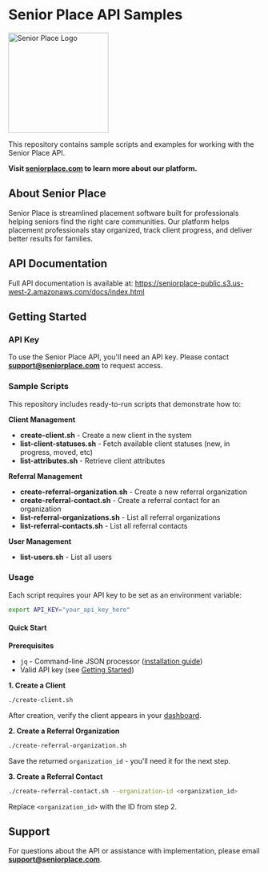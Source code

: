 # Senior Place API Samples

<img src="https://seniorplace-public.s3.us-west-2.amazonaws.com/docs/padded-logo.png" alt="Senior Place Logo" width="200">

This repository contains sample scripts and examples for working with the Senior Place API.

**Visit [seniorplace.com](https://seniorplace.com) to learn more about our platform.**

## About Senior Place

Senior Place is streamlined placement software built for professionals helping seniors find the right care communities. Our platform helps placement professionals stay organized, track client progress, and deliver better results for families.

## API Documentation

Full API documentation is available at: https://seniorplace-public.s3.us-west-2.amazonaws.com/docs/index.html

## Getting Started

### API Key

To use the Senior Place API, you'll need an API key. Please contact **support@seniorplace.com** to request access.

### Sample Scripts

This repository includes ready-to-run scripts that demonstrate how to:

**Client Management**

- **create-client.sh** - Create a new client in the system
- **list-client-statuses.sh** - Fetch available client statuses (new, in progress, moved, etc)
- **list-attributes.sh** - Retrieve client attributes

**Referral Management**

- **create-referral-organization.sh** - Create a new referral organization
- **create-referral-contact.sh** - Create a referral contact for an organization
- **list-referral-organizations.sh** - List all referral organizations
- **list-referral-contacts.sh** - List all referral contacts

**User Management**

- **list-users.sh** - List all users

### Usage

Each script requires your API key to be set as an environment variable:

```bash
export API_KEY="your_api_key_here"
```

#### Quick Start

**Prerequisites**

- `jq` - Command-line JSON processor ([installation guide](https://jqlang.github.io/jq/download/))
- Valid API key (see [Getting Started](#getting-started))

**1. Create a Client**

```bash
./create-client.sh
```

After creation, verify the client appears in your [dashboard](https://staging.seniorplace.com).

**2. Create a Referral Organization**

```bash
./create-referral-organization.sh
```

Save the returned `organization_id` - you'll need it for the next step.

**3. Create a Referral Contact**

```bash
./create-referral-contact.sh --organization-id <organization_id>
```

Replace `<organization_id>` with the ID from step 2.

## Support

For questions about the API or assistance with implementation, please email **support@seniorplace.com**.
